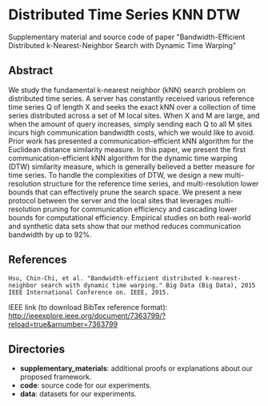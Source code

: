 # Distributed Time Series KNN DTW

Supplementary material and source code of paper "Bandwidth-Efficient Distributed k-Nearest-Neighbor Search with Dynamic Time Warping"

## Abstract

We study the fundamental k-nearest neighbor (kNN) search problem on distributed time series. A server has constantly received various reference time series Q of length X and seeks the exact kNN over a collection of time series distributed across a set of M local sites. When X and M are large, and when the amount of query increases, simply sending each Q to all M sites incurs high communication bandwidth costs, which we would like to avoid. Prior work has presented a communication-efficient kNN algorithm for the Euclidean distance similarity measure. In this paper, we present the first communication-efficient kNN algorithm for the dynamic time warping (DTW) similarity measure, which is generally believed a better measure for time series. To handle the complexities of DTW, we design a new multi-resolution structure for the reference time series, and multi-resolution lower bounds that can effectively prune the search space. We present a new protocol between the server and the local sites that leverages multi-resolution pruning for communication efficiency and cascading lower bounds for computational efficiency. Empirical studies on both real-world and synthetic data sets show that our method reduces communication bandwidth by up to 92%.

## References

```
Hsu, Chin-Chi, et al. "Bandwidth-efficient distributed k-nearest-neighbor search with dynamic time warping." Big Data (Big Data), 2015 IEEE International Conference on. IEEE, 2015.
```

IEEE link (to download BibTex reference format):
http://ieeexplore.ieee.org/document/7363799/?reload=true&arnumber=7363799

## Directories

* **supplementary_materials**: additional proofs or explanations about our proposed framework.
* **code**: source code for our experiments.
* **data**: datasets for our experiments.
